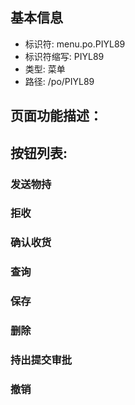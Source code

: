 
## 基本信息

- 标识符: menu.po.PIYL89
- 标识符缩写: PIYL89
- 类型: 菜单
- 路径: /po/PIYL89

## 页面功能描述：





## 按钮列表:


### 发送物持



### 拒收



### 确认收货



### 查询



### 保存



### 删除



### 持出提交审批



### 撤销


